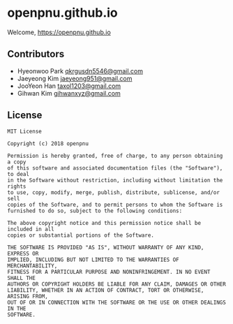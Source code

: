 # openpnu.github.io

Welcome, https://openpnu.github.io

## Contributors

 * Hyeonwoo Park  <qkrgusdn5546@gmail.com>
 * Jaeyeong Kim <jaeyeong951@gmail.com>
 * JooYeon Han    <taxol1203@gmail.com>
 * Gihwan Kim <gihwanxyz@gmail.com>

## License

```
MIT License

Copyright (c) 2018 openpnu

Permission is hereby granted, free of charge, to any person obtaining a copy
of this software and associated documentation files (the "Software"), to deal
in the Software without restriction, including without limitation the rights
to use, copy, modify, merge, publish, distribute, sublicense, and/or sell
copies of the Software, and to permit persons to whom the Software is
furnished to do so, subject to the following conditions:

The above copyright notice and this permission notice shall be included in all
copies or substantial portions of the Software.

THE SOFTWARE IS PROVIDED "AS IS", WITHOUT WARRANTY OF ANY KIND, EXPRESS OR
IMPLIED, INCLUDING BUT NOT LIMITED TO THE WARRANTIES OF MERCHANTABILITY,
FITNESS FOR A PARTICULAR PURPOSE AND NONINFRINGEMENT. IN NO EVENT SHALL THE
AUTHORS OR COPYRIGHT HOLDERS BE LIABLE FOR ANY CLAIM, DAMAGES OR OTHER
LIABILITY, WHETHER IN AN ACTION OF CONTRACT, TORT OR OTHERWISE, ARISING FROM,
OUT OF OR IN CONNECTION WITH THE SOFTWARE OR THE USE OR OTHER DEALINGS IN THE
SOFTWARE.
```
